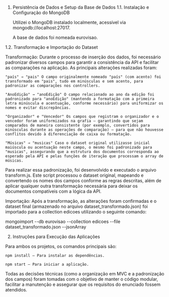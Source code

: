 1. Persistência de Dados e Setup da Base de Dados
1.1. Instalação e Configuração do MongoDB

    Utilizei o MongoDB instalado localmente, acessível via mongodb://localhost:27017.

    A base de dados foi nomeada eurovisao.

1.2. Transformação e Importação do Dataset

Transformação: Durante o processo de inserção dos dados, foi necessário padronizar diversos campos para garantir a consistência da API e facilitar as comparações na aplicação. As principais alterações realizadas foram:

    "país" → "pais" O campo originalmente nomeado "país" (com acento) foi transformado em "pais", tudo em minúsculas e sem acento, para padronizar as comparações nos controllers.

    "AnoEdição" → "anoEdição" O campo relacionado ao ano da edição foi padronizado para "anoEdição" (mantendo a formatação com a primeira letra minúscula e acentuação, conforme necessário) para uniformizar os nomes e evitar discrepâncias.

    "Organizador" e "Vencedor" Os campos que registram o organizador e o vencedor foram uniformizados na grafia – garantindo que sejam comparados de maneira consistente (por exemplo, convertidos para minúsculas durante as operações de comparação) – para que não houvesse conflitos devido à diferenciação de caixa ou formatação.

    "Músicas" → "musicas" Caso o dataset original utilizasse inicial maiúscula ou acentuação neste campo, o mesmo foi padronizado para "musicas", assegurando que a estrutura dos documentos corresponda ao esperado pela API e pelas funções de iteração que processam o array de músicas.

Para realizar essa padronização, foi desenvolvido e executado o arquivo transform.js.
Este script processou o dataset original, mapeando e convertendo os nomes dos campos conforme as regras descritas, além de aplicar qualquer outra transformação necessária para deixar os documentos compatíveis com a lógica da API.

Importação: Após a transformação, as alterações foram confirmadas e o dataset final (armazenado no arquivo dataset_transformado.json) foi importado para a collection edicoes utilizando o seguinte comando:

mongoimport --db eurovisao --collection edicoes --file dataset_transformado.json --jsonArray

2. Instruções para Execução das Aplicações

Para ambos os projetos, os comandos principais são:

    npm install – Para instalar as dependências.

    npm start – Para iniciar a aplicação.



Todas as decisões técnicas (como a organização em MVC e a padronização dos campos) foram tomadas com o objetivo de manter o código modular, facilitar a manutenção e assegurar que os requisitos do enunciado fossem atendidos.